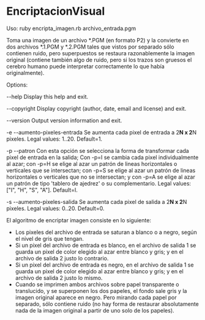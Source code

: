 # EncriptacionVisual

Uso: ruby encripta_imagen.rb archivo_entrada.pgm

Toma una imagen de un archivo *.PGM (en formato P2) y la convierte en dos 
archivos *.1.PGM y *.2.PGM tales que vistos por separado sólo contienen ruido, 
pero superpuestos se restaura razonablemente la imagen original (contiene 
también algo de ruido, pero si los trazos son gruesos el cerebro humano puede 
interpretar correctamente lo que había originalmente).

Options: 

--help                           Display this help and exit. 

--copyright                      Display copyright (author, date, email and 
                                 license) and exit. 

--version                        Output version information and exit. 

-e  --aumento-pixeles-entrada    Se aumenta cada pixel de entrada a 2**N x 2**N 
                                 pixeles. Legal values: 1..20. Default=1. 

-p  --patron                     Con esta opción se selecciona la forma de 
                                 transformar cada pixel de entrada en la salida; 
                                 Con -p=I se cambia cada pixel individualmente 
                                 al azar; con -p=H se elige al azar un patrón de 
                                 lineas horizontales o verticales que se 
                                 intersectan; con -p=S se elige al azar un 
                                 patrón de lineas horizontales o verticales que 
                                 no se intersectan; y con -p=A se elige al azar 
                                 un patrón de tipo 'tablero de ajedrez' o su 
                                 complementario. Legal values: ["I", "H", "S", 
                                 "A"]. Default=I. 

-s  --aumento-pixeles-salida     Se aumenta cada pixel de salida a 2**N x 2**N 
                                 pixeles. Legal values: 0..20. Default=0. 


El algoritmo de encriptar imagen consiste en lo siguiente:
- Los pixeles del archivo de entrada se saturan a blanco o a negro, según el nivel de gris que tengan.
- Si un pixel del archivo de entrada es blanco, en el archivo de salida 1 se guarda un pixel de color elegido al azar entre blanco y gris; y en el archivo de salida 2 justo lo contrario.
- Si un pixel del archivo de entrada es negro, en el archivo de salida 1 se guarda un pixel de color elegido al azar entre blanco y gris; y en el archivo de salida 2 justo lo mismo.
- Cuando se imprimen ambos archivos sobre papel transparente o translucido, y se superponen los dos papeles, el fondo sale gris y la imagen original aparece en negro. Pero mirando cada papel por separado, sólo contiene ruido (no hay forma de restaurar absolutamente nada de la imagen original a partir de uno solo de los papeles).


